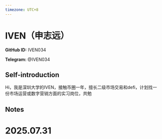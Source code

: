 ```yaml
---
timezone: UTC+8
---
```


# IVEN（申志远）

**GitHub ID:** IVEN034

**Telegram:** @IVEN034

## Self-introduction

Hi，我是深圳大学的IVEN，接触币圈一年，擅长二级市场交易和defi，计划找一份市场运营或数字营销方面的实习岗位，共勉

## Notes

<!-- Content_START -->

# 2025.07.31


<!-- Content_END -->
